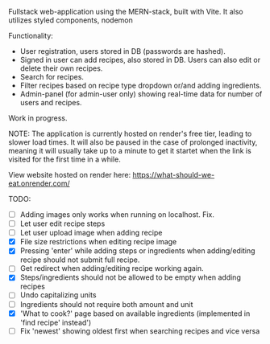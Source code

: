 Fullstack web-application using the MERN-stack, built with Vite. It also utilizes styled components, nodemon

Functionality:
* User registration, users stored in DB (passwords are hashed).
* Signed in user can add recipes, also stored in DB. Users can also edit or delete their own recipes. 
* Search for recipes.
* Filter recipes based on recipe type dropdown or/and adding ingredients.
* Admin-panel (for admin-user only) showing real-time data for number of users and recipes.

Work in progress.

NOTE: The application is currently hosted on render's free tier, leading to slower load times. It will also be paused in the case of prolonged inactivity, meaning it will usually take up to a minute to get it startet when the link is visited for the first time in a while. 

View website hosted on render here:
https://what-should-we-eat.onrender.com/

TODO:
- [ ] Adding images only works when running on localhost. Fix.
- [ ] Let user edit recipe steps
- [ ] Let user upload image when adding recipe
- [X] File size restrictions when editing recipe image
- [X] Pressing 'enter' while adding steps or ingredients when adding/editing recipe should not submit full recipe.
- [ ] Get redirect when adding/editing recipe working again.
- [X] Steps/ingredients should not be allowed to be empty when adding recipes
- [ ] Undo capitalizing units
- [ ] Ingredients should not require both amount and unit
- [X] 'What to cook?' page based on available ingredients (implemented in 'find recipe' instead')
- [ ] Fix 'newest' showing oldest first when searching recipes and vice versa
